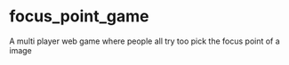# focus_point_game
A multi player web game where people all try too pick the focus point of a image
